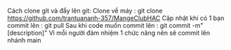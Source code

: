 Cách clone gỉt và đẩy lên git:
Clone về máy : git clone https://github.com/trantuananh-357/MangeClubHAC
Cập nhật khi có 1 bạn commit lên : git pull
Sau khi code muốn commit lên : git commit -m"[description]"
Vì mỗi người đảm nhiệm 1 chức năng nên sẽ commit lên nhánh main

